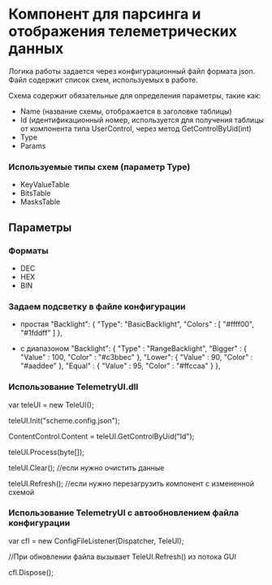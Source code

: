 # Компонент для парсинга и отображения телеметрических данных

Логика работы задается через конфигурационный файл формата json.
Файл содержит список схем, используемых в работе.

Схема содержит обязательные для определения параметры, такие как:
- Name (название схемы, отображается в заголовке таблицы)
- Id (идентификационный номер, используется для получения таблицы от компонента типа UserControl, через метод GetControlByUid(int)
- Type
- Params

### Используемые типы схем (параметр Type)
- KeyValueTable
- BitsTable
- MasksTable

## Параметры

### Форматы
- DEC
- HEX
- BIN

### Задаем подсветку в файле конфигурации

- простая
"Backlight": {
			"Type": "BasicBacklight",
			"Colors" : [ 
				"#ffff00",
				"#1fddff"
			]
		},

- с диапазоном
"Backlight": {
	"Type" : "RangeBacklight",
	"Bigger" : {
		"Value" : 100,
		"Color" : "#c3bbec"
	},
	"Lower": {
		"Value" : 90,
		"Color" : "#aaddee"
	},
	"Equal" : {
		"Value" : 95,
		"Color" : "#ffccaa"
	}
},



### Использование TelemetryUI.dll

var teleUI = new TeleUI();

teleUI.Init("scheme.config.json");

ContentControl.Content = teleUI.GetControlByUid("Id");

teleUI.Process(byte[]);

teleUI.Clear(); //если нужно очистить данные

teleUI.Refresh(); //если нужно перезагрузить компонент с измененной схемой



### Использование TelemetryUI с автообновлением файла конфигурации

var cfl = new ConfigFileListener(Dispatcher, TeleUI);

//При обновлении файла вызывает TeleUI.Refresh() из потока GUI

cfl.Dispose();

